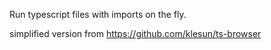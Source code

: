 ﻿Run typescript files with imports on the fly.

simplified version from https://github.com/klesun/ts-browser